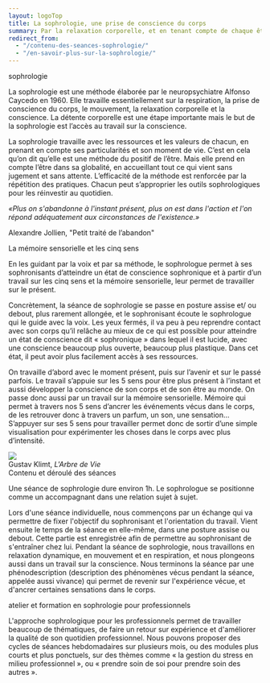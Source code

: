 ```yaml
---
layout: logoTop
title: La sophrologie, une prise de conscience du corps
summary: Par la relaxation corporelle, et en tenant compte de chaque être dans sa globalité, la sophrologie permet d’atteindre un travail sur la conscience, et offre à chacun.e des pratiques qu’il ou elle peut réutiliser dans le quotidien.
redirect_from:
  - "/contenu-des-seances-sophrologie/"
  - "/en-savoir-plus-sur-la-sophrologie/"
---
```


<div class="Motto">sophrologie</div>

<p class="intro-text">La sophrologie est une méthode élaborée par le neuropsychiatre Alfonso Caycedo en 1960. Elle travaille essentiellement sur la respiration, la prise de conscience du corps, le mouvement, la relaxation corporelle et la conscience. La détente corporelle est une étape importante mais le but de la sophrologie est l’accès au travail sur la conscience.
</p>  
<p class="intro-text">La sophrologie travaille avec les ressources et les valeurs de chacun, en prenant en compte ses particularités et son moment de vie. C’est en cela qu’on dit qu’elle est une méthode du positif de l’être. Mais elle prend en compte l’être dans sa globalité, en accueillant tout ce qui vient sans jugement et sans attente. L’efficacité de la méthode est renforcée par la répétition des pratiques. Chacun peut s’approprier les outils sophrologiques pour les réinvestir au quotidien.
</p>

<div class="quote"><em>«Plus on s'abandonne à l'instant présent, plus on est dans l'action et l'on répond adéquatement aux circonstances de l'existence.»</em></div>

<p class="cite">Alexandre Jollien, "Petit traité de l’abandon"</p>

<div class="MottoSmaller">La mémoire sensorielle et les cinq sens</div>

<p class="intro-text">En les guidant par la voix et par sa méthode, le sophrologue permet à ses sophronisants d’atteindre un état de conscience sophronique et à partir d’un travail sur les cinq sens et la mémoire sensorielle, leur permet de travailler sur le présent.
</p>

<p class="intro-text">Concrètement, la séance de sophrologie se passe en posture assise et/ ou debout, plus rarement allongée, et le sophronisant écoute le sophrologue qui le guide avec la voix. Les yeux fermés, il va peu à peu reprendre contact avec son corps qu’il relâche au mieux de ce qui est possible pour atteindre un état de conscience dit « sophronique » dans lequel il est lucide, avec une conscience beaucoup plus ouverte, beaucoup plus plastique. Dans cet état, il peut avoir plus facilement accès à ses ressources.
</p>
<p class="intro-text">On travaille d’abord avec le moment présent, puis sur l’avenir et sur le passé parfois. Le travail s’appuie sur les 5 sens pour être plus présent à l’instant et aussi développer la conscience de son corps et de son être au monde. On passe donc aussi par un travail sur la mémoire sensorielle. Mémoire qui permet à travers nos 5 sens d’ancrer les événements vécus dans le corps, de les retrouver donc à travers un parfum, un son, une sensation… S’appuyer sur ses 5 sens pour travailler permet donc de sortir d’une simple visualisation pour expérimenter les choses dans le corps avec plus d’intensité.
</p>
<div class="center-block">
<img src="http://res.cloudinary.com/dnxcesebo/image/upload/f_auto,q_auto,w_500,r_15/v1528470238/ARBRE-DE-VIE-KLIMT-1905_ink65m.jpg">
<figcaption>Gustav Klimt, <em>L'Arbre de Vie</em></figcaption>
</div>
<div class="MottoSmaller"> Contenu et déroulé des séances</div>
<p class="intro-text">Une séance de sophrologie dure environ 1h. Le sophrologue se positionne comme un accompagnant dans une relation sujet à sujet.</p>

<p class="intro-text">Lors d'une séance individuelle, nous commençons par un échange qui va permettre de fixer l'objectif du sophronisant et l'orientation du travail. Vient ensuite le temps de la séance en elle-même, dans une posture assise ou debout. Cette partie est enregistrée afin de permettre au sophronisant de s'entraîner chez lui. Pendant la séance de sophrologie, nous travaillons en relaxation dynamique, en mouvement et en respiration, et nous plongeons aussi dans un travail sur la conscience. Nous terminons la séance par une phénodescription (description des phénomènes vécus pendant la séance, appelée aussi vivance) qui permet de revenir sur l'expérience vécue, et d'ancrer certaines sensations dans le corps.
</p>

<div class="MottoSmaller"> atelier et formation en sophrologie pour professionnels</div>

<p class="intro-text">L'approche sophrologique pour les professionnels permet de travailler beaucoup de thématiques, de faire un retour sur expérience et d'améliorer la qualité de son quotidien professionnel. Nous pouvons proposer des cycles de séances hebdomadaires sur plusieurs mois, ou des modules plus courts et plus ponctuels, sur des thèmes comme «&nbsp;la gestion du stress en milieu professionnel&nbsp;», ou «&nbsp;prendre soin de soi pour prendre soin des autres&nbsp;».
</p>
